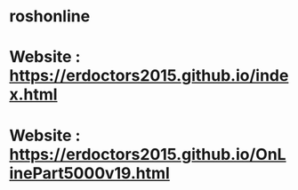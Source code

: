 
# roshonline

# Website : https://erdoctors2015.github.io/index.html

# Website : https://erdoctors2015.github.io/OnLinePart5000v19.html
